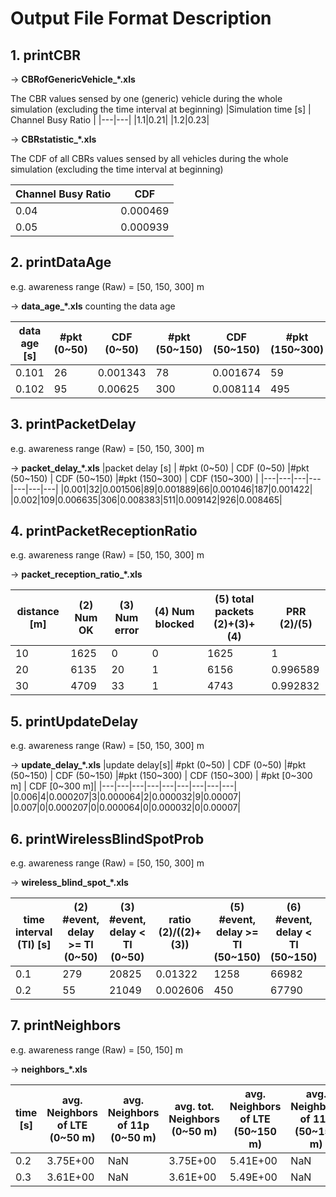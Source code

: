 
# Output File Format Description
## 1. printCBR

-> **CBRofGenericVehicle_*.xls**

The CBR values sensed by one (generic) vehicle during the whole simulation (excluding the time interval at beginning)
|Simulation time [s] | Channel Busy Ratio |
|---|---|
|1.1|0.21|
|1.2|0.23|

-> **CBRstatistic_*.xls**

The CDF of all CBRs values sensed by all vehicles during the whole simulation (excluding the time interval at beginning)

| Channel Busy Ratio | CDF |
|---|---|
|0.04|0.000469|
|0.05|0.000939|

## 2. printDataAge
e.g. awareness range (Raw) = [50, 150, 300] m

-> **data_age_*.xls**
counting the data age

|data age [s] | #pkt (0~50) | CDF (0~50) |#pkt (50~150) | CDF (50~150) |#pkt (150~300) | CDF (150~300) |
|---|---|---|---|---|---|---|
|0.101|26|0.001343|78|0.001674|59|0.000945|163|0.00127|
|0.102|95|0.00625|300|0.008114|495|0.008878|890|0.008204|


## 3. printPacketDelay
e.g. awareness range (Raw) = [50, 150, 300] m

-> **packet_delay_*.xls**
|packet delay [s] | #pkt (0~50) | CDF (0~50) |#pkt (50~150) | CDF (50~150) |#pkt (150~300) | CDF (150~300) |
|---|---|---|---|---|---|---|
|0.001|32|0.001506|89|0.001889|66|0.001046|187|0.001422|
|0.002|109|0.006635|306|0.008383|511|0.009142|926|0.008465|

## 4. printPacketReceptionRatio
e.g. awareness range (Raw) = [50, 150, 300] m

-> **packet_reception_ratio_*.xls**

|distance [m] | (2) Num OK | (3) Num error | (4) Num blocked | (5) total packets (2)+(3)+(4)| PRR (2)/(5)|
|---|---|---|---|---|---|
|10|1625|0|0|1625|1|
|20|6135|20|1|6156|0.996589|
|30|4709|33|1|4743|0.992832|

## 5. printUpdateDelay
e.g. awareness range (Raw) = [50, 150, 300] m

-> **update_delay_*.xls**
|update delay[s]| #pkt (0~50) | CDF (0~50) |#pkt (50~150) | CDF (50~150) |#pkt (150~300) | CDF (150~300) | #pkt [0~300 m] | CDF [0~300 m]|
|---|---|---|---|---|---|---|---|---|
|0.006|4|0.000207|3|0.000064|2|0.000032|9|0.00007|
|0.007|0|0.000207|0|0.000064|0|0.000032|0|0.00007|

## 6. printWirelessBlindSpotProb
e.g. awareness range (Raw) = [50, 150, 300] m

-> **wireless_blind_spot_*.xls**

|time interval (TI) [s]|(2) #event, delay >= TI (0~50)|(3) #event, delay < TI (0~50)|ratio (2)/((2)+(3))|(5) #event, delay >= TI (50~150)|(6) #event, delay < TI (50~150)|ratio (5)/((5)+(6)) |(8) #event, delay >= TI (150~300)|(9) #event, delay < TI (150~300)|ratio (8)/((8)+(9))|
|---|---|---|---|---|---|---|---|---|---|
|0.1|279|20825|0.01322|1258|66982|0.018435|5730|128902|0.04256|
|0.2|55|21049|0.002606|450|67790|0.006594|3280|131352|0.024363|

## 7. printNeighbors
e.g. awareness range (Raw) = [50, 150] m

-> **neighbors_*.xls**

|time [s] | avg. Neighbors of LTE (0~50 m) | avg. Neighbors of 11p (0~50 m) | avg. tot. Neighbors (0~50 m) | avg. Neighbors of LTE (50~150 m) | avg. Neighbors of 11p (50~150 m) | avg. tot. Neighbors (50~150 m) |
|---|---|---|---|---|---|---|
0.2|3.75E+00|NaN|3.75E+00|5.41E+00|NaN|5.41E+00|
0.3|3.61E+00|NaN|3.61E+00|5.49E+00|NaN|5.49E+00|



